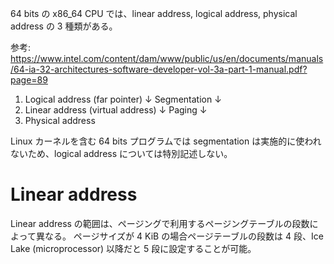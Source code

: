 64 bits の x86_64 CPU では、linear address, logical address, physical address の 3 種類がある。

参考: https://www.intel.com/content/dam/www/public/us/en/documents/manuals/64-ia-32-architectures-software-developer-vol-3a-part-1-manual.pdf?page=89

1. Logical address (far pointer)
   ↓
   Segmentation
   ↓
2. Linear address (virtual address)
   ↓
   Paging
   ↓
3. Physical address

Linux カーネルを含む 64 bits プログラムでは segmentation は実施的に使われないため、logical address については特別記述しない。

# Linear address

Linear address の範囲は、ページングで利用するページングテーブルの段数によって異なる。
ページサイズが 4 KiB の場合ページテーブルの段数は 4 段、Ice Lake (microprocessor) 以降だと 5 段に設定することが可能。

